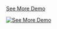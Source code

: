 [See More Demo](https://youtu.be/sGnWl9OZ7SY)

[![See More Demo](https://img.youtube.com/vi/sGnWl9OZ7SY/0.jpg)](https://https://youtu.be/sGnWl9OZ7SY)


